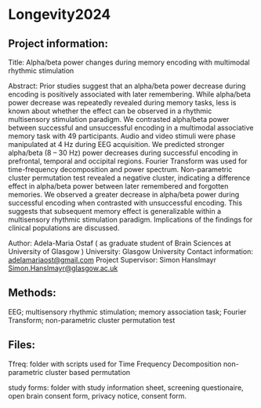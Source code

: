 # Longevity2024
## Project information:
Title:  Alpha/beta power changes during memory encoding with multimodal rhythmic stimulation

Abstract: Prior studies suggest that an alpha/beta power decrease during encoding is positively associated with later remembering. While alpha/beta power decrease was repeatedly revealed during memory tasks, less is known about whether the effect can be observed in a rhythmic multisensory stimulation paradigm. We contrasted alpha/beta power between successful and unsuccessful encoding in a multimodal associative memory task with 49 participants. Audio and video stimuli were phase manipulated at 4 Hz during EEG acquisition. We predicted stronger alpha/beta (8 – 30 Hz) power decreases during successful encoding in prefrontal, temporal and occipital regions. Fourier Transform was used for time-frequency decomposition and power spectrum. Non-parametric cluster permutation test revealed a negative cluster, indicating a difference effect in alpha/beta power between later remembered and forgotten memories. We observed a greater decrease in alpha/beta power during successful encoding when contrasted with unsuccessful encoding. This suggests that subsequent memory effect is generalizable within a multisensory rhythmic stimulation paradigm. Implications of the findings for clinical populations are discussed. 

Author: Adela-Maria Ostaf ( as graduate student of Brain Sciences at University of Glasgow )
University: Glasgow University
Contact information: adelamariaost@gmail.com
Project Supervisor: Simon Hanslmayr Simon.Hanslmayr@glasgow.ac.uk
## Methods: 
EEG; multisensory rhythmic stimulation; memory association task; Fourier Transform; non-parametric cluster permutation test 
## Files:
Tfreq: folder with scripts used for Time Frequency Decomposition non-parametric cluster based permutation

study forms: folder with study information sheet, screening questionaire, open brain consent form, privacy notice, consent form. 
